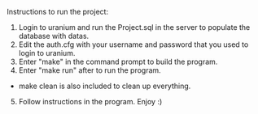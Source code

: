 Instructions to run the project: 
1. Login to uranium and run the Project.sql in the server to populate the database with datas.
2. Edit the auth.cfg with your username and password that you used to login to uranium.
3. Enter "make" in the command prompt to build the program.
4. Enter "make run" after to run the program.
* make clean is also included to clean up everything.  
5. Follow instructions in the program. Enjoy :)
